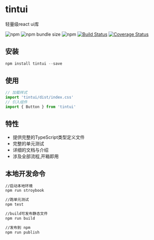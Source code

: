# tintui

轻量级react ui库

![npm](https://img.shields.io/npm/v/tintui)
![npm bundle size](https://img.shields.io/bundlephobia/min/tintui)
![npm](https://img.shields.io/npm/dt/tintui)
[![Build Status](https://travis-ci.com/tiny0918/tintui.svg?branch=master)](https://travis-ci.com/yehuozhili/tintui)
[![Coverage Status](https://coveralls.io/repos/github/tiny0918/tintui/badge.svg?branch=master)](https://coveralls.io/github/yehuozhili/tintui?branch=master)

## 安装

~~~javascript
npm install tintui --save
~~~

## 使用

~~~javascript
// 加载样式
import 'tintui/dist/index.css'
// 引入组件
import { Button } from 'tintui'
~~~

## 特性

* 提供完整的TypeScript类型定义文件
* 完整的单元测试
* 详细的文档与介绍
* 涉及全部流程,开箱即用

## 本地开发命令

~~~bash
//启动本地环境
npm run stroybook

//跑单元测试
npm test

//build可发布静态文件
npm run build

//发布到 npm
npm run publish
~~~
